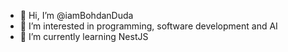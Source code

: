 - 👋 Hi, I’m @iamBohdanDuda
- 👀 I’m interested in programming, software development and AI
- 🌱 I’m currently learning NestJS

<!---
iamBohdanDuda/iamBohdanDuda is a ✨ special ✨ repository because its `README.md` (this file) appears on your GitHub profile.
You can click the Preview link to take a look at your changes.
--->
